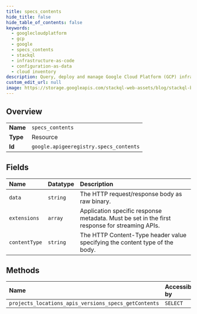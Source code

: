 ```yaml
---
title: specs_contents
hide_title: false
hide_table_of_contents: false
keywords:
  - googlecloudplatform
  - gcp
  - google
  - specs_contents
  - stackql
  - infrastructure-as-code
  - configuration-as-data
  - cloud inventory
description: Query, deploy and manage Google Cloud Platform (GCP) infrastructure and resources using SQL
custom_edit_url: null
image: https://storage.googleapis.com/stackql-web-assets/blog/stackql-blog-post-featured-image.png
---
```

  
    

## Overview
<table><tbody>
<tr><td><b>Name</b></td><td><code>specs_contents</code></td></tr>
<tr><td><b>Type</b></td><td>Resource</td></tr>
<tr><td><b>Id</b></td><td><code>google.apigeeregistry.specs_contents</code></td></tr>
</tbody></table>

## Fields
| Name | Datatype | Description |
|:-----|:---------|:------------|
| `data` | `string` | The HTTP request/response body as raw binary. |
| `extensions` | `array` | Application specific response metadata. Must be set in the first response for streaming APIs. |
| `contentType` | `string` | The HTTP Content-Type header value specifying the content type of the body. |
## Methods
| Name | Accessible by | Required Params |
|:-----|:--------------|:----------------|
| `projects_locations_apis_versions_specs_getContents` | `SELECT` | `name` |
